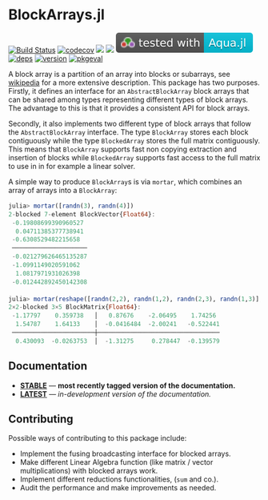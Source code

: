 # BlockArrays.jl

[![Build Status](https://github.com/JuliaArrays/BlockArrays.jl/workflows/CI/badge.svg)](https://github.com/JuliaArrays/BlockArrays.jl/actions)
[![codecov](https://codecov.io/gh/JuliaArrays/BlockArrays.jl/branch/master/graph/badge.svg)](https://codecov.io/gh/JuliaArrays/BlockArrays.jl) [![](https://img.shields.io/badge/docs-stable-blue.svg)](https://JuliaArrays.github.io/BlockArrays.jl/stable)
[![](https://img.shields.io/badge/docs-dev-blue.svg)](https://JuliaArrays.github.io/BlockArrays.jl/dev)
[![Aqua QA](https://raw.githubusercontent.com/JuliaTesting/Aqua.jl/master/badge.svg)](https://github.com/JuliaTesting/Aqua.jl)
[![deps](https://juliahub.com/docs/General/BlockArrays/stable/deps.svg)](https://juliahub.com/ui/Packages/General/BlockArrays?t=2)
[![version](https://juliahub.com/docs/General/BlockArrays/stable/version.svg)](https://juliahub.com/ui/Packages/General/BlockArrays)
[![pkgeval](https://juliahub.com/docs/General/BlockArrays/stable/pkgeval.svg)](https://juliaci.github.io/NanosoldierReports/pkgeval_badges/report.html)

A block array is a partition of an array into blocks or subarrays, see [wikipedia](https://en.wikipedia.org/wiki/Block_matrix) for a more extensive description. This package has two purposes. Firstly, it defines an interface for an `AbstractBlockArray` block arrays that can be shared among types representing different types of block arrays. The advantage to this is that it provides a consistent API for block arrays.

Secondly, it also implements two different type of block arrays that follow the `AbstractBlockArray` interface. The type `BlockArray` stores each block contiguously while the type `BlockedArray` stores the full matrix contiguously. This means that `BlockArray` supports fast non copying extraction and insertion of blocks while `BlockedArray` supports fast access to the full matrix to use in in for example a linear solver.

A simple way to produce `BlockArray`s is via `mortar`, which combines an array of arrays into a `BlockArray`:
```julia
julia> mortar([randn(3), randn(4)])
2-blocked 7-element BlockVector{Float64}:
 -0.19808699390960527
  0.04711385377738941
 -0.6308529482215658
 ─────────────────────
 -0.021279626465135287
 -1.0991149020591062
  1.0817971931026398
 -0.012442892450142308

julia> mortar(reshape([randn(2,2), randn(1,2), randn(2,3), randn(1,3)],2,2))
2×2-blocked 3×5 BlockMatrix{Float64}:
 -1.17797    0.359738   │   0.87676    -2.06495    1.74256
  1.54787    1.64133    │  -0.0416484  -2.00241   -0.522441
 ───────────────────────┼──────────────────────────────────
  0.430093  -0.0263753  │  -1.31275     0.278447  -0.139579
```

## Documentation

- [**STABLE**][docs-stable-url] &mdash; **most recently tagged version of the documentation.**
- [**LATEST**][docs-dev-url] &mdash; *in-development version of the documentation.*

## Contributing

Possible ways of contributing to this package include:

* Implement the fusing broadcasting interface for blocked arrays.
* Make different Linear Algebra function (like matrix / vector multiplications) with blocked arrays work.
* Implement different reductions functionalities, (`sum` and co.).
* Audit the performance and make improvements as needed.

[docs-dev-url]: https://JuliaArrays.github.io/BlockArrays.jl/dev/
[docs-stable-url]: https://JuliaArrays.github.io/BlockArrays.jl/stable
